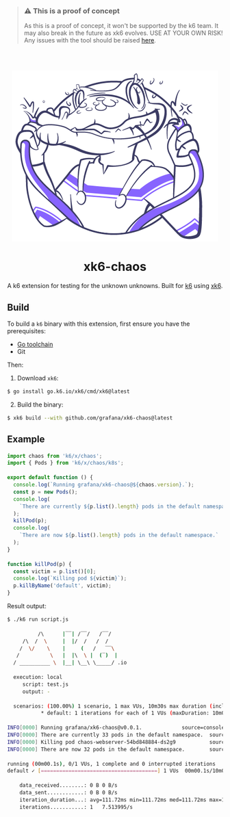 > ### ⚠️ This is a proof of concept
>
> As this is a proof of concept,  it won't be supported by the k6 team.
> It may also break in the future as xk6 evolves. USE AT YOUR OWN RISK!
> Any issues with the tool should be raised [here](https://github.com/grafana/xk6-chaos/issues).

</br>
</br>

<div align="center">

![logo](assets/logo.png)

# xk6-chaos
A k6 extension for testing for the unknown unknowns.
Built for [k6](https://go.k6.io/k6) using [xk6](https://github.com/grafana/xk6).

</div>

## Build

To build a `k6` binary with this extension, first ensure you have the prerequisites:

- [Go toolchain](https://go101.org/article/go-toolchain.html)
- Git

Then:

1. Download `xk6`:
  ```bash
  $ go install go.k6.io/xk6/cmd/xk6@latest
  ```

2. Build the binary:
  ```bash
  $ xk6 build --with github.com/grafana/xk6-chaos@latest
  ```

## Example

```javascript
import chaos from 'k6/x/chaos';
import { Pods } from 'k6/x/chaos/k8s';

export default function () {
  console.log(`Running grafana/xk6-chaos@${chaos.version}.`);
  const p = new Pods();
  console.log(
    `There are currently ${p.list().length} pods in the default namespace.`
  );
  killPod(p);
  console.log(
    `There are now ${p.list().length} pods in the default namespace.`
  );
}

function killPod(p) {
  const victim = p.list()[0];
  console.log(`Killing pod ${victim}`);
  p.killByName('default', victim);
}
```

Result output:

```bash
$ ./k6 run script.js

          /\      |‾‾| /‾‾/   /‾‾/   
     /\  /  \     |  |/  /   /  /    
    /  \/    \    |     (   /   ‾‾\  
   /          \   |  |\  \ |  (‾)  | 
  / __________ \  |__| \__\ \_____/ .io

  execution: local
     script: test.js
     output: -

  scenarios: (100.00%) 1 scenario, 1 max VUs, 10m30s max duration (incl. graceful stop):
           * default: 1 iterations for each of 1 VUs (maxDuration: 10m0s, gracefulStop: 30s)

INFO[0000] Running grafana/xk6-chaos@v0.0.1.             source=console
INFO[0000] There are currently 33 pods in the default namespace.  source=console
INFO[0000] Killing pod chaos-webserver-54bd848884-ds2g9           source=console
INFO[0000] There are now 32 pods in the default namespace.        source=console

running (00m00.1s), 0/1 VUs, 1 complete and 0 interrupted iterations
default ✓ [======================================] 1 VUs  00m00.1s/10m0s  1/1 iters, 1 per VU

    data_received........: 0 B 0 B/s
    data_sent............: 0 B 0 B/s
    iteration_duration...: avg=111.72ms min=111.72ms med=111.72ms max=111.72ms p(90)=111.72ms p(95)=111.72ms
    iterations...........: 1   7.513995/s

```
